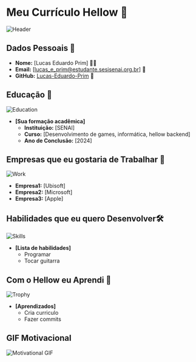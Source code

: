 
# Meu Currículo Hellow 🌟

![Header](https://blog.hubdodesenvolvedor.com.br/wp-content/uploads/2024/03/capa-linguagens-em-alta.jpg)

## Dados Pessoais 📄

- **Nome:** [Lucas Eduardo Prim] 🐱‍👤
- **Email:** [lucas_e_prim@estudante.sesisenai.org.br] 👾
- **GitHub:** [Lucas-Eduardo-Prim](https://github.com/Lucas-Eduardo-Prim) 🔗

## Educação 🏫
![Education](https://www.google.com/url?sa=i&url=https%3A%2F%2Fblog.portaleducacao.com.br%2Ffundamentos-legais-da-educacao-principios-e-fins-da-educacao-brasileira%2F&psig=AOvVaw03SWZIQGK7WbjkkZ0J2yNp&ust=1713554844680000&source=images&cd=vfe&opi=89978449&ved=0CBIQjRxqFwoTCPjVxru_zIUDFQAAAAAdAAAAABAE)
- **[Sua formação acadêmica]**  
  - **Instituição:** [SENAI]
  - **Curso:** [Desenvolvimento de games, informática, hellow backend]
  - **Ano de Conclusão:** [2024]

## Empresas que eu gostaria de Trabalhar 💼
![Work](https://www.google.com/url?sa=i&url=https%3A%2F%2Fzenklub.com.br%2Fblog%2Frecursos-humanos%2Frotina-de-trabalho-equipe-eficaz%2F&psig=AOvVaw0WaAIZ6EWbIMF3pcvVulZ5&ust=1713554948954000&source=images&cd=vfe&opi=89978449&ved=0CBIQjRxqFwoTCLCjnO2_zIUDFQAAAAAdAAAAABAK)
  - **Empresa1:** [Ubisoft]
  - **Empresa2:** [Microsoft]
  - **Empresa3:** [Apple]

## Habilidades que eu quero Desenvolver🛠️
![Skills](https://www.google.com/url?sa=i&url=https%3A%2F%2Ftamboro.com.br%2Fo-papel-da-lideranca-no-desenvolvimento-de-habilidades%2F&psig=AOvVaw26kdJN-IEajMVXao7IuefS&ust=1713555067157000&source=images&cd=vfe&opi=89978449&ved=0CBIQjRxqFwoTCLCNw5rAzIUDFQAAAAAdAAAAABAJ)
- **[Lista de habilidades]**
  - Programar
  - Tocar guitarra

## Com o Hellow eu Aprendi 🎉
![Trophy](https://images.unsplash.com/photo-1579586331215-3f8e6c0a5f86?ixlib=rb-1.2.1&auto=format&fit=crop&w=50&q=80)
- **[Aprendizados]**
  - Cria curriculo
  - Fazer commits

## GIF Motivacional 
![Motivational GIF](https://media.giphy.com/media/v1.Y2lkPTc5MGI3NjExeGg4cnBkdWE4cjUxN3V0NXhrOGR3aGhlc3UzZHlqNmU2azI0Z3FuOSZlcD12MV9naWZzX3NlYXJjaCZjdD1n/lUZziKAENuH0n6VZCK/giphy.gif)
